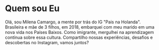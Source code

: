 # Quem sou Eu
Olá, sou Milena Camargo, a mente por trás do IG "Pais na Holanda". Brasileira e mãe de 3 filhos, em 2018, embarquei com meu marido em uma nova vida nos Países Baixos. Como imigrante, mergulhei na aprendizagem contínua sobre essa cultura. Compartilho nossas experiências, desafios e descobertas no Instagram, vamos juntos?
